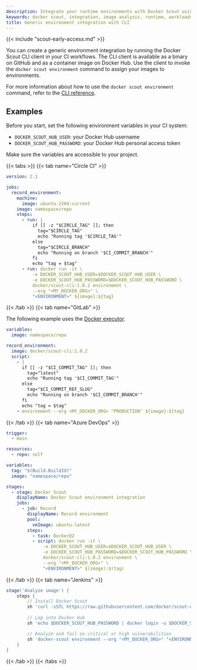 ```yaml
---
description: Integrate your runtime environments with Docker Scout using the CLI client
keywords: docker scout, integration, image analysis, runtime, workloads, cli, environments
title: Generic environment integration with CLI
---
```


{{< include "scout-early-access.md" >}}

You can create a generic environment integration by running the Docker Scout
CLI client in your CI workflows. The CLI client is available as a binary on
GitHub and as a container image on Docker Hub. Use the client to invoke the
`docker scout environment` command to assign your images to environments.

For more information about how to use the `docker scout environment` command,
refer to the [CLI reference](../../../reference/cli/docker/scout/environment.md).

## Examples

Before you start, set the following environment variables in your CI system:

- `DOCKER_SCOUT_HUB_USER`: your Docker Hub username
- `DOCKER_SCOUT_HUB_PASSWORD`: your Docker Hub personal access token

Make sure the variables are accessible to your project.

{{< tabs >}}
{{< tab name="Circle CI" >}}

```yaml
version: 2.1

jobs:
  record_environment:
    machine:
      image: ubuntu-2204:current
    image: namespace/repo
    steps:
      - run: |
          if [[ -z "$CIRCLE_TAG" ]]; then
            tag="$CIRCLE_TAG"
            echo "Running tag '$CIRCLE_TAG'"
          else
            tag="$CIRCLE_BRANCH"
            echo "Running on branch '$CI_COMMIT_BRANCH'"
          fi    
          echo "tag = $tag"
      - run: docker run -it \
          -e DOCKER_SCOUT_HUB_USER=$DOCKER_SCOUT_HUB_USER \
          -e DOCKER_SCOUT_HUB_PASSWORD=$DOCKER_SCOUT_HUB_PASSWORD \
          docker/scout-cli:1.0.2 environment \
          --org "<MY_DOCKER_ORG>" \
          "<ENVIRONMENT>" ${image}:${tag}
```

{{< /tab >}}
{{< tab name="GitLab" >}}

The following example uses the [Docker executor](https://docs.gitlab.com/runner/executors/docker.html).

```yaml
variables:
  image: namespace/repo

record_environment:
  image: docker/scout-cli:1.0.2
  script:
    - |
      if [[ -z "$CI_COMMIT_TAG" ]]; then
        tag="latest"
        echo "Running tag '$CI_COMMIT_TAG'"
      else
        tag="$CI_COMMIT_REF_SLUG"
        echo "Running on branch '$CI_COMMIT_BRANCH'"
      fi    
      echo "tag = $tag"
    - environment --org <MY_DOCKER_ORG> "PRODUCTION" ${image}:${tag}
```

{{< /tab >}}
{{< tab name="Azure DevOps" >}}

```yaml
trigger:
  - main

resources:
  - repo: self

variables:
  tag: "$(Build.BuildId)"
  image: "namespace/repo"

stages:
  - stage: Docker Scout
    displayName: Docker Scout environment integration
    jobs:
      - job: Record
        displayName: Record environment
        pool:
          vmImage: ubuntu-latest
        steps:
          - task: Docker@2
          - script: docker run -it \
              -e DOCKER_SCOUT_HUB_USER=$DOCKER_SCOUT_HUB_USER \
              -e DOCKER_SCOUT_HUB_PASSWORD=$DOCKER_SCOUT_HUB_PASSWORD \
              docker/scout-cli:1.0.2 environment \
              --org "<MY_DOCKER_ORG>" \
              "<ENVIRONMENT>" $(image):$(tag)
```

{{< /tab >}}
{{< tab name="Jenkins" >}}

```groovy
stage('Analyze image') {
    steps {
        // Install Docker Scout
        sh 'curl -sSfL https://raw.githubusercontent.com/docker/scout-cli/main/install.sh | sh -s -- -b /usr/local/bin'
        
        // Log into Docker Hub
        sh 'echo $DOCKER_SCOUT_HUB_PASSWORD | docker login -u $DOCKER_SCOUT_HUB_USER --password-stdin'

        // Analyze and fail on critical or high vulnerabilities
        sh 'docker-scout environment --org "<MY_DOCKER_ORG>" "<ENVIRONMENT>" $IMAGE_TAG
    }
}
```

{{< /tab >}}
{{< /tabs >}}

